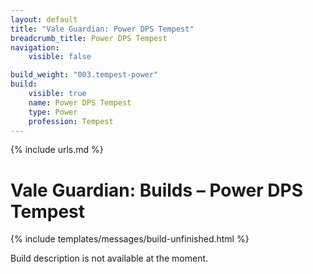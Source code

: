 ```yaml
---
layout: default
title: "Vale Guardian: Power DPS Tempest"
breadcrumb_title: Power DPS Tempest
navigation:
    visible: false

build_weight: "003.tempest-power"
build:
    visible: true
    name: Power DPS Tempest
    type: Power
    profession: Tempest
---
```

{% include urls.md %}

# Vale Guardian: Builds &ndash; Power DPS Tempest
{% include templates/messages/build-unfinished.html %}

Build description is not available at the moment.
